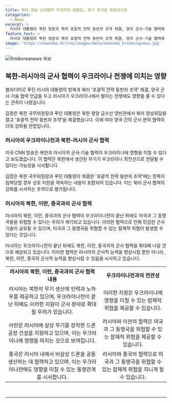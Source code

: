 ```yaml
---
title: 북러 회담 군사협력 우크라전 영향은… 무기 추가로 최전선으로
categories:
  - News
excerpt: >
  러시아 대통령의 북한 방문과 북러 포괄적 전략 동반자 조약 체결, 양국 군사·기술 협력에 대한 관측이 나왔다. 북한의 미사일 생산과 관련, 미국과 동맹국의 가능한 위협에 대한 우려도 제기됐다. 북한과 러시아의 밀접한 협력은 이전에 제한된 미국의 무기가 우크라이나로 이동하기 시작하는 상황에서 이루어졌다. 러시아는 우크라이나를 파괴하고, 북한의 핵무기 확대를 위한 자금과 기술을 제공하는 것으로 분석됐다. 우크라이나전 끝난 뒤에도 미국과 그 동맹국을 위협할 수 있다는 미국 국방·정보 당국의 우려가 표명됐다.
feature_text: >
  러시아 대통령의 북한 방문과 북러 포괄적 전략 동반자 조약 체결, 양국 군사·기술 협력에 대한 관측이 나왔다. 북한의 미사일 생산과 관련, 미국과 동맹국의 가능한 위협에 대한 우려도 제기됐다. 북한과 러시아의 밀접한 협력은 이전에 제한된 미국의 무기가 우크라이나로 이동하기 시작하는 상황에서 이루어졌다. 러시아는 우크라이나를 파괴하고, 북한의 핵무기 확대를 위한 자금과 기술을 제공하는 것으로 분석됐다. 우크라이나전 끝난 뒤에도 미국과 그 동맹국을 위협할 수 있다는 미국 국방·정보 당국의 우려가 표명됐다.
image: 'https://newsdao.kr/res/images/meta/newsdao_breakingnews.jpg'
---
```


<p><img src="https://newsdao.kr/res/images/meta/newsdao_breakingnews.jpg" alt="firstkoreanews 속보" /></p>

<h2 data-ke-size="size26">북한-러시아의 군사 협력이 우크라이나 전쟁에 미치는 영향</h2>

<p data-ke-size="size16">블라디미르 푸틴 러시아 대통령의 방북과 북러 '포괄적 전략 동반자 조약' 체결, 양국 군사·기술 협력 언급을 두고 러시아가 우크라이나에서 벌이는 전쟁에도 영향을 줄 수 있다는 관측이 나왔습니다.</p>

<p data-ke-size="size16">김정은 북한 국무위원장과 푸틴 대통령은 북한 평양 금수산 영빈관에서 북러 정상회담을 열고 '포괄적 전략 동반자 조약'을 체결했습니다. 이에 따라 양국 간의 군사 분야 협력이 더욱 강화될 전망입니다.</p>

<h3 data-ke-size="size24">러시아의 우크라이나전과 북한-러시아 군사 협력</h3>

<p data-ke-size="size16">미국 CNN 방송은 북한과 러시아의 군사·기술 협력이 우크라이나에 영향을 미칠 수 있다고 보도했습니다. 이 협력은 북한에서 생산된 무기가 우크라이나 최전선으로 전달될 수 있다는 가능성을 시사합니다.</p>

<p data-ke-size="size16">김정은 북한 국무위원장과 푸틴 대통령이 체결한 '포괄적 전략 동반자 조약'에는 한쪽이 침략당할 경우 상호 지원을 약속하는 내용이 포함되어 있습니다. 이는 북러 군사 협력의 강화를 시사하는 조약으로 평가됩니다.</p>

<h3 data-ke-size="size24">러시아의 북한, 이란, 중국과의 군사 협력</h3>

<p data-ke-size="size16">러시아의 북한, 이란, 중국과의 군사 협력이 우크라이나전이 끝난 뒤에도 미국과 그 동맹국들을 위협할 수 있다는 우려가 제기되고 있습니다. 이러한 협력으로 인해 민감한 군사 기술이 공유될 수 있으며, 미국과 그 동맹국을 위협할 수 있는 잠재적 위협이 발생할 수 있다는 것입니다.</p>

<p data-ke-size="size16">러시아는 우크라이나전이 끝난 뒤에도 북한, 이란, 중국과의 군사 협력을 확대해 나갈 것으로 예상되고 있습니다. 이러한 협력은 러시아의 군사적 능력을 향상시킬 뿐만 아니라, 북한, 이란, 중국의 군사적 능력을 향상시킬 수 있음을 시사하고 있습니다.</p>

<table>
    <tr>
        <td style="text-align: center; height: 17px;"><b>러시아의 북한, 이란, 중국과의 군사 협력 내용</b></td>
        <td style="text-align: center; height: 17px;"><b>우크라이나전과의 연관성</b></td>
    </tr>
    <tr>
        <td style="text-align: center; height: 17px;">러시아는 북한의 무기 생산에 인력과 노하우를 제공하고 있으며, 우크라이나전이 끝난 뒤에도 이러한 지원이 군사 분야로 확대될 우려가 있습니다.</td>
        <td style="text-align: center; height: 17px;">이러한 지원은 우크라이나에 영향을 미칠 수 있는 잠재적 위협을 제공할 수 있습니다.</td>
    </tr>
    <tr>
        <td style="text-align: center; height: 17px;">이란은 러시아에 살상 무기를 장착한 드론 공장 건설을 지원하고 있으며, 이는 우크라이나에 영향을 미치는 것으로 보여집니다.</td>
        <td style="text-align: center; height: 17px;">러시아와 이란의 협력은 미국과 그 동맹국을 위협할 수 있는 잠재적 위험을 제공할 수 있습니다.</td>
    </tr>
    <tr>
        <td style="text-align: center; height: 17px;">중국은 러시아 내에서 비살상 드론을 공동 생산하는 데 협력하고 있으며, 이는 우크라이나전에도 영향을 미칠 수 있는 동맹관계를 시사합니다.</td>
        <td style="text-align: center; height: 17px;">러시아와 중국의 협력으로 미국과 그 동맹국을 위협할 수 있는 잠재적 위험을 지니게 될 수 있습니다.</td>
    </tr>
</table>

<p data-ke-size="size16">&nbsp;</p>

<hr>

<p data-ke-size="size16">&nbsp;</p>

